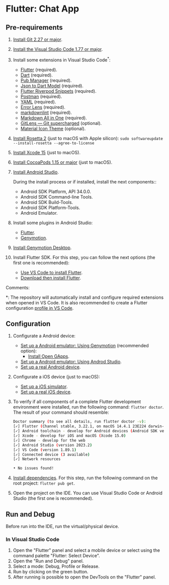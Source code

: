 # Flutter: Chat App

## Pre-requirements

1. [Install Git 2.27 or major](https://git-scm.com/downloads).
2. [Install the Visual Studio Code 1.77 or major](https://code.visualstudio.com/).
3. Install some extensions in Visual Studio Code<sup>*</sup>:
   - [Flutter](https://marketplace.visualstudio.com/items?itemName=Dart-Code.flutter) (required).
   - [Dart](https://marketplace.visualstudio.com/items?itemName=Dart-Code.dart-code) (required).
   - [Pub Manager](https://marketplace.visualstudio.com/items?itemName=qlevar.pub-manager) (required).
   - [Json to Dart Model](https://marketplace.visualstudio.com/items?itemName=hirantha.json-to-dart) (required).
   - [Flutter Riverpod Snippets](https://marketplace.visualstudio.com/items?itemName=robert-brunhage.flutter-riverpod-snippets) (required).
   - [Postman](https://marketplace.visualstudio.com/items?itemName=Postman.postman-for-vscode) (required).
   - [YAML](https://marketplace.visualstudio.com/items?itemName=redhat.vscode-yaml) (required).
   - [Error Lens](https://marketplace.visualstudio.com/items?itemName=usernamehw.errorlens) (required).
   - [markdownlint](https://marketplace.visualstudio.com/items?itemName=DavidAnson.vscode-markdownlint) (required).
   - [Markdown All in One](https://marketplace.visualstudio.com/items?itemName=yzhang.markdown-all-in-one) (required).
   - [GitLens — Git supercharged](https://marketplace.visualstudio.com/items?itemName=eamodio.gitlens) (optional).
   - [Material Icon Theme](https://marketplace.visualstudio.com/items?itemName=PKief.material-icon-theme) (optional).
4. [Install Rosetta 2](https://support.apple.com/en-us/102527) (just to macOS with Apple silicon): `sudo softwareupdate --install-rosetta --agree-to-license`
5. [Install Xcode 15](https://developer.apple.com/xcode/) (just to macOS).
6. [Install CocoaPods 1.15 or major](https://cocoapods.org/) (just to macOS).
7. [Install Android Studio](https://developer.android.com/studio).

   During the install process or if installed, install the next components::
   - Android SDK Platform, API 34.0.0.
   - Android SDK Command-line Tools.
   - Android SDK Build-Tools.
   - Android SDK Platform-Tools.
   - Android Emulator.
8. Install some plugins in Android Studio:
   - [Flutter](https://plugins.jetbrains.com/plugin/9212-flutter).
   - [Genymotion](https://plugins.jetbrains.com/plugin/7269-genymotion).
9. [Install Genymotion Desktop](https://www.genymotion.com/product-desktop/download/).
10. Install Flutter SDK. For this step, you can follow the next options (the first one is recommended):

    - [Use VS Code to install Flutter](https://docs.flutter.dev/get-started/install/windows/mobile?tab=vscode#use-vs-code-to-install-flutter).
    - [Download then install Flutter](https://docs.flutter.dev/get-started/install/windows/mobile?tab=download#download-then-install-flutter).

Comments:

*: The repository will automatically install and configure required extensions when opened in VS Code. It is also recommended to create a Flutter configuration [profile in VS Code](https://code.visualstudio.com/docs/editor/profiles).

## Configuration

1. Configurate a Android device:
   - [Set up a Android emulator: Using Genymotion](https://docs.genymotion.com/desktop/Get_started/014_Basic_steps/) (recommended option):
     - [Install Open GApps](https://support.genymotion.com/hc/en-us/articles/4414586104977-How-to-install-Google-Play-Store-and-other-Google-Apps-in-Genymotion).
   - [Set up a Android emulator: Using Androd Studio](https://docs.flutter.dev/get-started/install/windows/mobile?tab=virtual#set-up-the-android-emulator).
   - [Set up a real Android device](https://docs.flutter.dev/get-started/install/windows/mobile?tab=physical#set-up-your-target-android-device).
2. Configurate a iOS device (just to macOS):
   - [Set up a iOS simulator](https://docs.flutter.dev/get-started/install/macos/mobile-ios?tab=virtual#configure-your-target-ios-device).
   - [Set up a real iOS device](https://docs.flutter.dev/get-started/install/macos/mobile-ios?tab=physical#configure-your-target-ios-device).
3. To verify if all components of a complete Flutter development environment were installed, run the following command: `flutter doctor`. The result of your command should resemble:

   ```bash
   Doctor summary (to see all details, run flutter doctor -v):
   [✓] Flutter (Channel stable, 3.22.1, on macOS 14.4.1 23E224 darwin-arm64, locale pt-BR)
   [✓] Android toolchain - develop for Android devices (Android SDK version 34.0.0)
   [✓] Xcode - develop for iOS and macOS (Xcode 15.0)
   [✓] Chrome - develop for the web
   [✓] Android Studio (version 2023.2)
   [✓] VS Code (version 1.89.1)
   [✓] Connected device (3 available)
   [✓] Network resources

   • No issues found!
   ```

4. [Install dependencies](https://docs.flutter.dev/packages-and-plugins/using-packages#adding-a-package-dependency-to-an-app). For this step, run the following command on the root project: `flutter pub get`.
5. Open the project on the IDE. You can use Visual Studio Code or Android Studio (the first one is recommended).

## Run and Debug

Before run into the IDE, run the virtual/physical device.

### In Visual Studio Code

1. Open the "Flutter" panel and select a mobile device or select using the command palette "Flutter: Select Device".
2. Open the "Run and Debug" panel.
3. Select a mode: Debug, Profile or Release.
4. Run by clicking on the green button.
5. After running is possible to open the DevTools on the "Flutter" panel.
